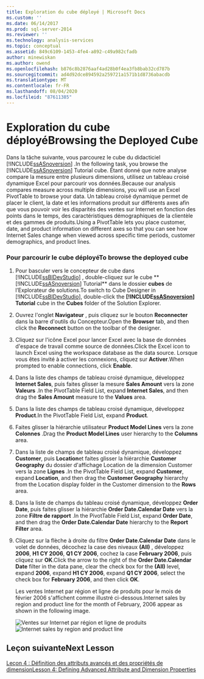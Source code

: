 ```yaml
---
title: Exploration du cube déployé | Microsoft Docs
ms.custom: ''
ms.date: 06/14/2017
ms.prod: sql-server-2014
ms.reviewer: ''
ms.technology: analysis-services
ms.topic: conceptual
ms.assetid: 849c6109-1453-4fe4-a892-c49a982cfadb
author: minewiskan
ms.author: owend
ms.openlocfilehash: b876c8b2876aaf4ad28b0f4ea3fb8bab32cd787b
ms.sourcegitcommit: ad4d92dce894592a259721a1571b1d8736abacdb
ms.translationtype: MT
ms.contentlocale: fr-FR
ms.lasthandoff: 08/04/2020
ms.locfileid: "87611385"
---
```

# <a name="browsing-the-deployed-cube"></a><span data-ttu-id="7c5d1-102">Exploration du cube déployé</span><span class="sxs-lookup"><span data-stu-id="7c5d1-102">Browsing the Deployed Cube</span></span>
  <span data-ttu-id="7c5d1-103">Dans la tâche suivante, vous parcourez le cube du didacticiel [!INCLUDE[ssASnoversion](../includes/ssasnoversion-md.md)] .</span><span class="sxs-lookup"><span data-stu-id="7c5d1-103">In the following task, you browse the [!INCLUDE[ssASnoversion](../includes/ssasnoversion-md.md)] Tutorial cube.</span></span> <span data-ttu-id="7c5d1-104">Étant donné que notre analyse compare la mesure entre plusieurs dimensions, utilisez un tableau croisé dynamique Excel pour parcourir vos données.</span><span class="sxs-lookup"><span data-stu-id="7c5d1-104">Because our analysis compares measure across multiple dimensions, you will use an Excel PivotTable to browse your data.</span></span> <span data-ttu-id="7c5d1-105">Un tableau croisé dynamique permet de placer le client, la date et les informations produit sur différents axes afin que vous pouvoir voir les disparités des ventes sur Internet en fonction des points dans le temps, des caractéristiques démographiques de la clientèle et des gammes de produits.</span><span class="sxs-lookup"><span data-stu-id="7c5d1-105">Using a PivotTable lets you place customer, date, and product information on different axes so that you can see how Internet Sales change when viewed across specific time periods, customer demographics, and product lines.</span></span>  
  
### <a name="to-browse-the-deployed-cube"></a><span data-ttu-id="7c5d1-106">Pour parcourir le cube déployé</span><span class="sxs-lookup"><span data-stu-id="7c5d1-106">To browse the deployed cube</span></span>  
  
1.  <span data-ttu-id="7c5d1-107">Pour basculer vers le concepteur de cube dans [!INCLUDE[ssBIDevStudio](../includes/ssbidevstudio-md.md)] , double-cliquez sur le cube \*\* [!INCLUDE[ssASnoversion](../includes/ssasnoversion-md.md)] Tutorial\*\* dans le dossier **cubes** de l’Explorateur de solutions.</span><span class="sxs-lookup"><span data-stu-id="7c5d1-107">To switch to Cube Designer in [!INCLUDE[ssBIDevStudio](../includes/ssbidevstudio-md.md)], double-click the **[!INCLUDE[ssASnoversion](../includes/ssasnoversion-md.md)] Tutorial** cube in the **Cubes** folder of the Solution Explorer.</span></span>  
  
2.  <span data-ttu-id="7c5d1-108">Ouvrez l'onglet **Navigateur** , puis cliquez sur le bouton **Reconnecter** dans la barre d'outils du Concepteur.</span><span class="sxs-lookup"><span data-stu-id="7c5d1-108">Open the **Browser** tab, and then click the **Reconnect** button on the toolbar of the designer.</span></span>  
  
3.  <span data-ttu-id="7c5d1-109">Cliquez sur l'icône Excel pour lancer Excel avec la base de données d'espace de travail comme source de données.</span><span class="sxs-lookup"><span data-stu-id="7c5d1-109">Click the Excel icon to launch Excel using the workspace database as the data source.</span></span> <span data-ttu-id="7c5d1-110">Lorsque vous êtes invité à activer les connexions, cliquez sur **Activer**.</span><span class="sxs-lookup"><span data-stu-id="7c5d1-110">When prompted to enable connections, click **Enable**.</span></span>  
  
4.  <span data-ttu-id="7c5d1-111">Dans la liste des champs de tableau croisé dynamique, développez **Internet Sales**, puis faites glisser la mesure **Sales Amount** vers la zone **Valeurs** .</span><span class="sxs-lookup"><span data-stu-id="7c5d1-111">In the PivotTable Field List, expand **Internet Sales**, and then drag the **Sales Amount** measure to the **Values** area.</span></span>  
  
5.  <span data-ttu-id="7c5d1-112">Dans la liste des champs de tableau croisé dynamique, développez **Product**.</span><span class="sxs-lookup"><span data-stu-id="7c5d1-112">In the PivotTable Field List, expand **Product**.</span></span>  
  
6.  <span data-ttu-id="7c5d1-113">Faites glisser la hiérarchie utilisateur **Product Model Lines** vers la zone **Colonnes** .</span><span class="sxs-lookup"><span data-stu-id="7c5d1-113">Drag the **Product Model Lines** user hierarchy to the **Columns** area.</span></span>  
  
7.  <span data-ttu-id="7c5d1-114">Dans la liste de champs de tableau croisé dynamique, développez **Customer**, puis **Location**et faites glisser la hiérarchie **Customer Geography** du dossier d'affichage Location de la dimension Customer vers la zone **Lignes** .</span><span class="sxs-lookup"><span data-stu-id="7c5d1-114">In the PivotTable Field List, expand **Customer**, expand **Location**, and then drag the **Customer Geography** hierarchy from the Location display folder in the Customer dimension to the **Rows** area.</span></span>  
  
8.  <span data-ttu-id="7c5d1-115">Dans la liste de champs du tableau croisé dynamique, développez **Order Date**, puis faites glisser la hiérarchie **Order Date.Calendar Date** vers la zone **Filtre de rapport** .</span><span class="sxs-lookup"><span data-stu-id="7c5d1-115">In the PivotTable Field List, expand **Order Date**, and then drag the **Order Date.Calendar Date** hierarchy to the **Report Filter** area.</span></span>  
  
9. <span data-ttu-id="7c5d1-116">Cliquez sur la flèche à droite du filtre **Order Date.Calendar Date** dans le volet de données, décochez la case des niveaux **(All)** , développez **2006**, **H1 CY 2006**, **Q1 CY 2006**, cochez la case **February 2006**, puis cliquez sur **OK**.</span><span class="sxs-lookup"><span data-stu-id="7c5d1-116">Click the arrow to the right of the **Order Date.Calendar Date** filter in the data pane, clear the check box for the **(All)** level, expand **2006**, expand **H1 CY 2006**, expand **Q1 CY 2006**, select the check box for **February 2006**, and then click **OK**.</span></span>  
  
     <span data-ttu-id="7c5d1-117">Les ventes Internet par région et ligne de produits pour le mois de février 2006 s'affichent comme illustré ci-dessous.</span><span class="sxs-lookup"><span data-stu-id="7c5d1-117">Internet sales by region and product line for the month of February, 2006 appear as shown in the following image.</span></span>  
  
     <span data-ttu-id="7c5d1-118">![Ventes sur Internet par région et ligne de produits](../../2014/tutorials/media/l3-cube-browser-finish.gif "Ventes sur Internet par région et ligne de produits")</span><span class="sxs-lookup"><span data-stu-id="7c5d1-118">![Internet sales by region and product line](../../2014/tutorials/media/l3-cube-browser-finish.gif "Internet sales by region and product line")</span></span>  
  
## <a name="next-lesson"></a><span data-ttu-id="7c5d1-119">Leçon suivante</span><span class="sxs-lookup"><span data-stu-id="7c5d1-119">Next Lesson</span></span>  
 [<span data-ttu-id="7c5d1-120">Leçon 4 : Définition des attributs avancés et des propriétés de dimension</span><span class="sxs-lookup"><span data-stu-id="7c5d1-120">Lesson 4: Defining Advanced Attribute and Dimension Properties</span></span>](lesson-4-defining-advanced-attribute-and-dimension-properties.md)  
  
  
